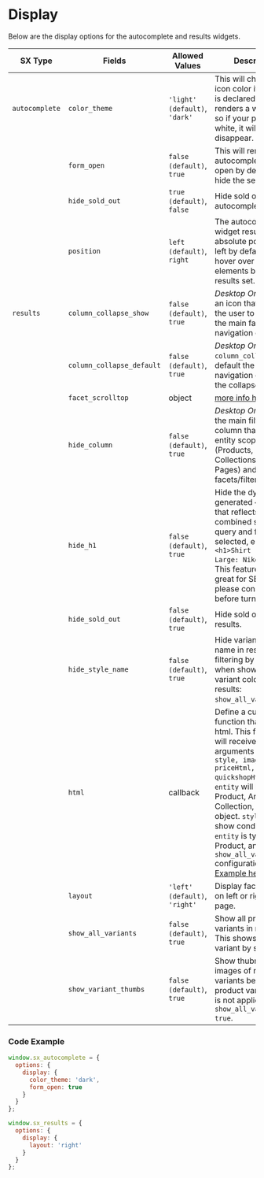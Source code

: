 # Display

Below are the display options for the autocomplete and results widgets.

| SX Type | Fields | Allowed Values | Description |
| -- | -- | -- | -- |
| `autocomplete` | `color_theme` | `'light' (default)`, `'dark'` | This will change the icon color if `icon_open` is declared. `dark` renders a white icon, so if your page is white, it will disappear. |
| | `form_open` | `false (default)`, `true` | This will render the autocomplete form open by default, and hide the search icon. |
| | `hide_sold_out` | `true (default)`, `false` | Hide sold out items in autocomplete results. |
| | `position` | `left (default)`, `right` | The autocomplete widget results are absolute positioned left by default to hover over any elements below the results set. |
| `results` | `column_collapse_show` | `false (default)`, `true` | _Desktop Only_ - Show an icon that allows the user to collapse the main facet and navigation column. |
| | `column_collapse_default` | `false (default)`, `true` | _Desktop Only_ - If `column_collapse_show`, default the facet and navigation column to the collapsed state. |
| | `facet_scrolltop` | object | [more info here](facet-scrolltop.md) |
| | `hide_column` | `false (default)`, `true` | _Desktop Only_ - Hide the main filtering column that contains entity scopes (Products, Collections, Articles, Pages) and all facets/filters. |
| | `hide_h1` | `false (default)`, `true` | Hide the dynamically generated `<h2>` tag that reflects the combined search query and facets selected, e.g. `<h1>Shirt : Green : Large: Nike</h1>`. This feature is really great for SEO, so please consider that before turning it off. |
| | `hide_sold_out` | `false (default)`, `true` | Hide sold out items in results. |
| | `hide_style_name` | `false (default)`, `true` | Hide variant style name in results when filtering by color, or when showing all variant colors in results: `show_all_variants`. |
| | `html` | callback | Define a custom function that returns html. This function will receive arguments `(entity, style, imageHtml, priceHtml, quickshopHtml)`. `entity` will be the Product, Article, Collection, or Page object. `style` will show conditionally if `entity` is type Product, and using `show_all_variants` configuration. [Example here >](custom-html.md) |
| | `layout` | `'left' (default)`, `'right'` | Display facets column on left or right of the page. |
| | `show_all_variants` | `false (default)`, `true` | Show all product variants in results. This shows a single variant by style. |
| | `show_variant_thumbs` | `false (default)`, `true` | Show thubmnail images of remaining variants below main product variant. This is not applicable if `show_all_variants: true`. |

### Code Example

```javascript
window.sx_autocomplete = {
  options: {
    display: {
      color_theme: 'dark',
      form_open: true
    }
  }
};

window.sx_results = {
  options: {
    display: {
      layout: 'right'
    }
  }
};
```

